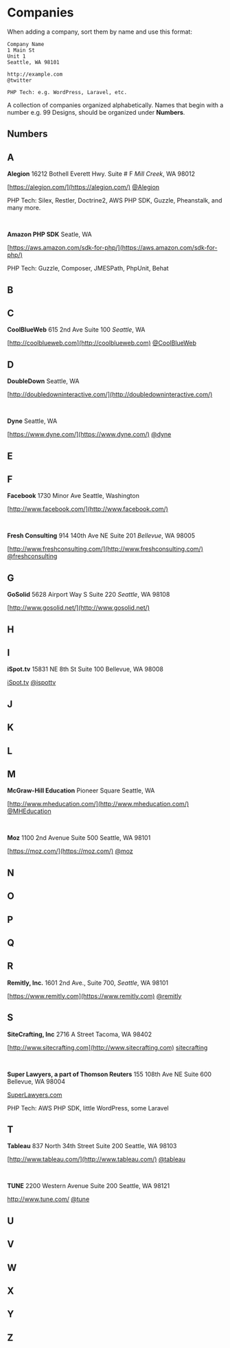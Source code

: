 
# Companies
 
When adding a company, sort them by name and use this format:
```
Company Name
1 Main St
Unit 1
Seattle, WA 98101

http://example.com
@twitter

PHP Tech: e.g. WordPress, Laravel, etc.
```

A collection of companies organized alphabetically. Names that begin with a number e.g. 99 Designs, should be 
organized under **Numbers**. 


## Numbers


## A

**Alegion** 
16212 Bothell Everett Hwy.
Suite # F
_Mill Creek_, WA 98012

[https://alegion.com/](https://alegion.com/)
[@Alegion](http://twitter.com/alegion) 

PHP Tech: Silex, Restler, Doctrine2, AWS PHP SDK, Guzzle, Pheanstalk, and many more.

&#160;
 
**Amazon PHP SDK**
Seatle, WA 
 
[https://aws.amazon.com/sdk-for-php/](https://aws.amazon.com/sdk-for-php/) 

PHP Tech: Guzzle, Composer, JMESPath, PhpUnit, Behat 


## B


## C

**CoolBlueWeb** 
615 2nd Ave 
Suite 100 
_Seattle_, WA

[http://coolblueweb.com](http://coolblueweb.com) 
[@CoolBlueWeb](https://twitter.com/CoolBlueWeb) 

## D 

**DoubleDown**
Seattle, WA

[http://doubledowninteractive.com/](http://doubledowninteractive.com/)

&#160;

**Dyne**
Seattle, WA

[https://www.dyne.com/](https://www.dyne.com/)
[@dyne](https://www.twitter.com/dyne)

## E 


## F 

**Facebook**
1730 Minor Ave
Seattle, Washington

[http://www.facebook.com/](http://www.facebook.com/)

&#160;

**Fresh Consulting**
914 140th Ave NE
Suite 201
_Bellevue_, WA 98005

[http://www.freshconsulting.com/](http://www.freshconsulting.com/)
[@freshconsulting](http://twitter.com/freshconsulting)


## G 

**GoSolid** 
5628 Airport Way S
Suite 220
_Seattle_, WA 98108

[http://www.gosolid.net/](http://www.gosolid.net/) 

## H 


## I 

**iSpot.tv**
15831 NE 8th St 
Suite 100
Bellevue, WA 98008

[iSpot.tv](http://iSpot.tv) 
[@ispottv](https://twitter.com/ispottv)

## J 


## K 


## L 



## M 

**McGraw-Hill Education** 
Pioneer Square
Seattle, WA

[http://www.mheducation.com/](http://www.mheducation.com/)
[@MHEducation](http://twitter.com/MHEducation) 

&#160;

**Moz**
1100 2nd Avenue
Suite 500
Seattle, WA 98101

[https://moz.com/](https://moz.com/)
[@moz](http://twitter.com/moz)

## N 


## O 


## P 


## Q 


## R 

**Remitly, Inc.**
1601 2nd Ave., Suite 700,
_Seattle_, WA 98101

[https://www.remitly.com](https://www.remitly.com)
[@remitly](https://twitter.com/remitly)

## S 

**SiteCrafting, Inc**
2716 A Street
Tacoma, WA 98402

[http://www.sitecrafting.com](http://www.sitecrafting.com)
[sitecrafting](http://www.twitter.com/sitecrafting) 
 
&#160;

**Super Lawyers, a part of Thomson Reuters**
155 108th Ave NE 
Suite 600 
Bellevue, WA  98004 
 
[SuperLawyers.com](http://SuperLawyers.com) 
 
PHP Tech: AWS PHP SDK, little WordPress, some Laravel
 

## T 

**Tableau** 
837 North 34th Street
Suite 200
Seattle, WA 98103

[http://www.tableau.com/](http://www.tableau.com/)
[@tableau](http://www.twitter.com/tableau) 

&#160;

**TUNE** 
2200 Western Avenue
Suite 200
Seattle, WA 98121

http://www.tune.com/
[@tune](http://www.twitter.com/tune) 


## U 


## V 


## W 
 


## X 


## Y 


## Z 


